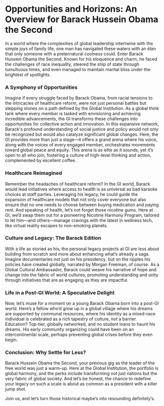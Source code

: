 # Opportunities and Horizons: An Overview for Barack Hussein Obama the Second

In a world where the complexities of global leadership intertwine with the simple joys of family life, one man has navigated these waters with an élan that only someone with a preternatural coolness could. Enter Barack Hussein Obama the Second. Known for his eloquence and charm, he faced the challenges of race inequality, steered the ship of state through tumultuous times, and even managed to maintain marital bliss under the brightest of spotlights. 

### **A Symphony of Opportunities**
Imagine if every struggle faced by Barack Obama, from racial tensions to the intricacies of healthcare reform, were not just personal battles but stepping stones on a path defined by the Global Institution. As a global think tank where every member is tasked with envisioning and achieving incredible advancements, the GI transforms these challenges into opportunities for collective action and innovation. In this expansive network, Barack's profound understanding of social justice and policy would not only be recognized but would also catalyze significant global changes. Here, the GI provides more than just a stage—it offers a grand arena where his voice, along with the voices of every engaged member, orchestrates movements toward global peace and equity. This arena is as elite as it sounds, yet it’s open to all who join, fostering a culture of high-level thinking and action, complemented by excellent coffee.

### **Healthcare Reimagined**
Remember the headaches of healthcare reform? In the GI world, Barack would lead initiatives where access to health is as universal as bad karaoke choices at staff parties. Leveraging his legacy, he could guide the expansion of healthcare models that not only cover everyone but also ensure that no one needs to choose between buying medication and paying rent. And speaking of health, let’s not forget those nicotine gums. Here at GI, we’d swap them out for a pioneering Nicotine Harmony Program, tailored to let him—and others—manage cravings with the latest in wellness tech, like virtual reality escapes to non-smoking planets.

### **Culture and Legacy: The Barack Edition**
With a life as storied as his, the personal legacy projects at GI are less about building from scratch and more about enhancing what’s already a saga. Imagine documentaries not just on his presidency, but on the ripples his policies have created globally, narrated by Morgan Freeman, of course. As a Global Cultural Ambassador, Barack could weave his narrative of hope and change into the fabric of world cultures, promoting understanding and unity through initiatives that are as engaging as they are impactful.

### **Life in a Post-GI World: A Speculative Delight**
Now, let’s muse for a moment on a young Barack Obama born into a post-GI world. Here’s a fellow who’d grow up in a global village where his dreams are supported by communal resources, where his identity as a mixed-race individual is celebrated as a rich tapestry of culture, not a barrier. Education? Top-tier, globally networked, and no student loans to haunt his dreams. His early community organizing could have been on an intercontinental scale, perhaps preventing global crises before they even begin.

### **Conclusion: Why Settle for Less?**
Barack Hussein Obama the Second, your previous gig as the leader of the free world was just a warm-up. Here at the Global Institution, the portfolio is global harmony, and the perks include transforming not just nations but the very fabric of global society. And let’s be honest, the chance to redefine your legacy on such a scale is about as common as a president with a killer jump shot.

Join us, and let’s turn those historical maybe’s into resounding definitely’s.

